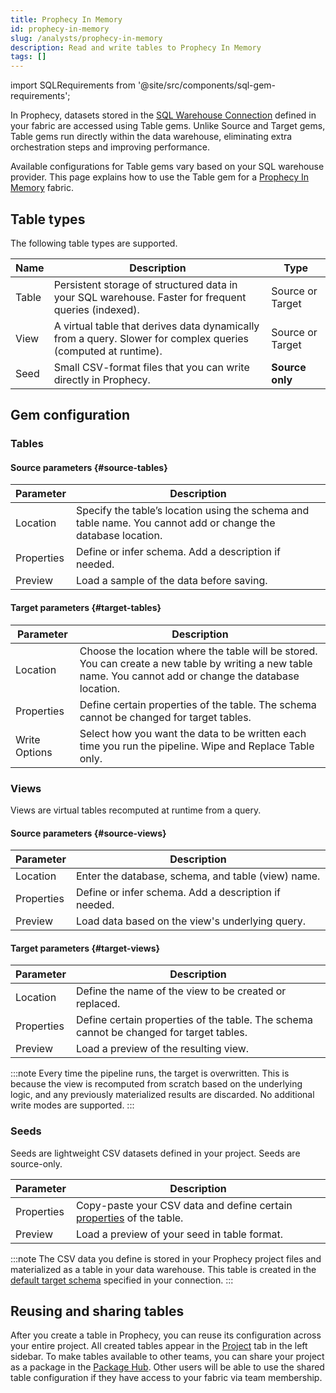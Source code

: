 ```yaml
---
title: Prophecy In Memory
id: prophecy-in-memory
slug: /analysts/prophecy-in-memory
description: Read and write tables to Prophecy In Memory
tags: []
---
```


import SQLRequirements from '@site/src/components/sql-gem-requirements';

<SQLRequirements
  execution_engine="SQL Warehouse"
  sql_package_name=""
  sql_package_version=""
/>

In Prophecy, datasets stored in the [SQL Warehouse Connection](docs/administration/fabrics/prophecy-fabrics/create-fabric.md#connections) defined in your fabric are accessed using Table gems. Unlike Source and Target gems, Table gems run directly within the data warehouse, eliminating extra orchestration steps and improving performance.

Available configurations for Table gems vary based on your SQL warehouse provider. This page explains how to use the Table gem for a [Prophecy In Memory](docs/administration/fabrics/prophecy-fabrics/prophecy-fabrics.md) fabric.

## Table types

The following table types are supported.

| Name  | Description                                                                                                   | Type             |
| ----- | ------------------------------------------------------------------------------------------------------------- | ---------------- |
| Table | Persistent storage of structured data in your SQL warehouse. Faster for frequent queries (indexed).           | Source or Target |
| View  | A virtual table that derives data dynamically from a query. Slower for complex queries (computed at runtime). | Source or Target |
| Seed  | Small CSV-format files that you can write directly in Prophecy.                                               | **Source only**  |

## Gem configuration

### Tables

#### Source parameters {#source-tables}

| Parameter  | Description                                                                                                   |
| ---------- | ------------------------------------------------------------------------------------------------------------- |
| Location   | Specify the table’s location using the schema and table name. You cannot add or change the database location. |
| Properties | Define or infer schema. Add a description if needed.                                                          |
| Preview    | Load a sample of the data before saving.                                                                      |

#### Target parameters {#target-tables}

| Parameter     | Description                                                                                                                                                 |
| ------------- | ----------------------------------------------------------------------------------------------------------------------------------------------------------- |
| Location      | Choose the location where the table will be stored. You can create a new table by writing a new table name. You cannot add or change the database location. |
| Properties    | Define certain properties of the table. The schema cannot be changed for target tables.                                                                     |
| Write Options | Select how you want the data to be written each time you run the pipeline. Wipe and Replace Table only.                                                     |

### Views

Views are virtual tables recomputed at runtime from a query.

#### Source parameters {#source-views}

| Parameter  | Description                                          |
| ---------- | ---------------------------------------------------- |
| Location   | Enter the database, schema, and table (view) name.   |
| Properties | Define or infer schema. Add a description if needed. |
| Preview    | Load data based on the view's underlying query.      |

#### Target parameters {#target-views}

| Parameter  | Description                                                                             |
| ---------- | --------------------------------------------------------------------------------------- |
| Location   | Define the name of the view to be created or replaced.                                  |
| Properties | Define certain properties of the table. The schema cannot be changed for target tables. |
| Preview    | Load a preview of the resulting view.                                                   |

:::note
Every time the pipeline runs, the target is overwritten. This is because the view is recomputed from scratch based on the underlying logic, and any previously materialized results are discarded. No additional write modes are supported.
:::

### Seeds

Seeds are lightweight CSV datasets defined in your project. Seeds are source-only.

| Parameter  | Description                                                                                                            |
| ---------- | ---------------------------------------------------------------------------------------------------------------------- |
| Properties | Copy-paste your CSV data and define certain [properties](https://docs.getdbt.com/reference/seed-configs) of the table. |
| Preview    | Load a preview of your seed in table format.                                                                           |

:::note
The CSV data you define is stored in your Prophecy project files and materialized as a table in your data warehouse. This table is created in the [default target schema](/administration/fabrics/prophecy-fabrics/connections/databricks#connection-parameters) specified in your connection.
:::

## Reusing and sharing tables

After you create a table in Prophecy, you can reuse its configuration across your entire project. All created tables appear in the [Project](/analysts/project-editor) tab in the left sidebar. To make tables available to other teams, you can share your project as a package in the [Package Hub](/engineers/package-hub). Other users will be able to use the shared table configuration if they have access to your fabric via team membership.
